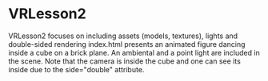 # VRLesson2
VRLesson2 focuses on including assets (models, textures), lights and double-sided rendering
index.html presents an animated figure dancing inside a cube on a brick plane. An ambiental and a point light are included in the scene. Note that the camera is inside the cube and one can see its inside due to the side="double" attribute.